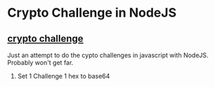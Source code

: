 # Crypto Challenge in NodeJS
## [crypto challenge](http://cryptopals.com/)

Just an attempt to do the cypto challenges in javascript with NodeJS.
Probably won't get far.

1. Set 1 Challenge 1 hex to base64
